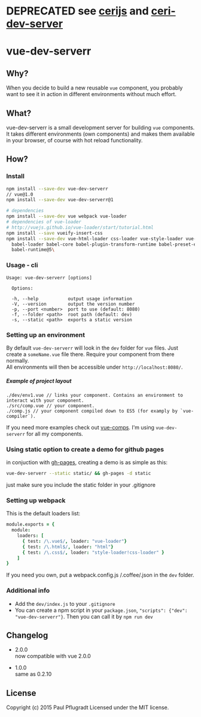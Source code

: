 # DEPRECATED see [cerijs](https://github.com/cerijs) and [ceri-dev-server](https://github.com/cerijs/ceri-dev-server)

# vue-dev-serverr

## Why?

When you decide to build a new reusable `vue` component, you probably want to see it in action in different environments without much effort.

## What?

vue-dev-serverr is a small development server for building `vue` components. It takes different environments (own components) and makes them available in your browser, of course with hot reload functionality.

## How?

### Install

```sh
npm install --save-dev vue-dev-serverr
// vue@1.0
npm install --save-dev vue-dev-serverr@1

# dependencies
npm install --save-dev vue webpack vue-loader
# dependencies of vue-loader
# http://vuejs.github.io/vue-loader/start/tutorial.html
npm install --save vueify-insert-css
npm install --save-dev vue-html-loader css-loader vue-style-loader vue-hot-reload-api\
  babel-loader babel-core babel-plugin-transform-runtime babel-preset-es2015\
  babel-runtime@5\
```

### Usage - cli

```
Usage: vue-dev-serverr [options]

  Options:

  -h, --help           output usage information
  -V, --version        output the version number
  -p, --port <number>  port to use (default: 8080)
  -f, --folder <path>  root path (default: dev)
  -s, --static <path>  exports a static version
```

### Setting up an environment

By default `vue-dev-serverr` will look in the `dev` folder for `vue` files.
Just create a `someName.vue` file there. Require your component from there normally.  
All environments will then be accessible under `http://localhost:8080/`.

##### Example of project layout
```
./dev/env1.vue // links your component. Contains an environment to interact with your component.
./src/comp.vue // your component.
./comp.js // your component compiled down to ES5 (for examply by `vue-compiler`).
```
If you need more examples check out [vue-comps](https://github.com/vue-comps). I'm using `vue-dev-serverr` for all my components.

### Using static option to create a demo for github pages

in conjuction with [gh-pages](https://github.com/tschaub/gh-pages), creating a demo is as simple as this:
```sh
vue-dev-serverr --static static/ && gh-pages -d static
```
just make sure you include the static folder in your .gitignore

### Setting up webpack

This is the default loaders list:
```coffee
module.exports = {
  module:
    loaders: [
      { test: /\.vue$/, loader: "vue-loader"}
      { test: /\.html$/, loader: "html"}
      { test: /\.css$/, loader: "style-loader!css-loader" }
    ]
}
```
If you need you own, put a webpack.config.js /.coffee/.json in the `dev` folder.

### Additional info

 - Add the `dev/index.js` to your `.gitignore`  
 - You can create a npm script in your `package.json`, `"scripts": {"dev": "vue-dev-serverr"}`. Then you can call it by `npm run dev`

## Changelog
- 2.0.0  
now compatible with vue 2.0.0  

- 1.0.0  
same as 0.2.10  

## License
Copyright (c) 2015 Paul Pflugradt
Licensed under the MIT license.
